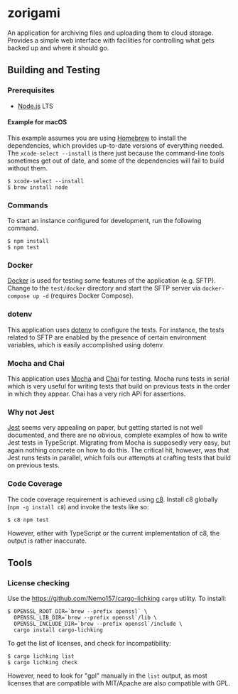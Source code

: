 # zorigami

An application for archiving files and uploading them to cloud storage. Provides
a simple web interface with facilities for controlling what gets backed up and
where it should go.

## Building and Testing

### Prerequisites

* [Node.js](https://nodejs.org/) LTS

#### Example for macOS

This example assumes you are using [Homebrew](http://brew.sh) to install the
dependencies, which provides up-to-date versions of everything needed. The
`xcode-select --install` is there just because the command-line tools sometimes
get out of date, and some of the dependencies will fail to build without them.

```shell
$ xcode-select --install
$ brew install node
```

### Commands

To start an instance configured for development, run the following command.

```shell
$ npm install
$ npm test
```

### Docker

[Docker](https://www.docker.com) is used for testing some features of the
application (e.g. SFTP). Change to the `test/docker` directory and start the
SFTP server via `docker-compose up -d` (requires Docker Compose).

### dotenv

This application uses [dotenv](https://github.com/motdotla/dotenv) to configure
the tests. For instance, the tests related to SFTP are enabled by the presence
of certain environment variables, which is easily accomplished using dotenv.

### Mocha and Chai

This application uses [Mocha](https://mochajs.org) and
[Chai](https://www.chaijs.com) for testing. Mocha runs tests in serial which is
very useful for writing tests that build on previous tests in the order in which
they appear. Chai has a very rich API for assertions.

### Why not Jest

[Jest](https://jestjs.io) seems very appealing on paper, but getting started is
not well documented, and there are no obvious, complete examples of how to write
Jest tests in TypeScript. Migrating from Mocha is supposedly very easy, but
again nothing concrete on how to do this. The critical hit, however, was that
Jest runs tests in parallel, which foils our attempts at crafting tests that
build on previous tests.

### Code Coverage

The code coverage requirement is achieved using [c8](https://github.com/bcoe/c8).
Install c8 globally (`npm -g install c8`) and invoke the tests like so:

```shell
$ c8 npm test
```

However, either with TypeScript or the current implementation of c8, the output
is rather inaccurate.

## Tools

### License checking

Use the https://github.com/Nemo157/cargo-lichking `cargo` utility. To install:

```shell
$ OPENSSL_ROOT_DIR=`brew --prefix openssl` \
  OPENSSL_LIB_DIR=`brew --prefix openssl`/lib \
  OPENSSL_INCLUDE_DIR=`brew --prefix openssl`/include \
  cargo install cargo-lichking
```

To get the list of licenses, and check for incompatibility:

```shell
$ cargo lichking list
$ cargo lichking check
```

However, need to look for "gpl" manually in the `list` output, as most licenses
that are compatible with MIT/Apache are also compatible with GPL.
